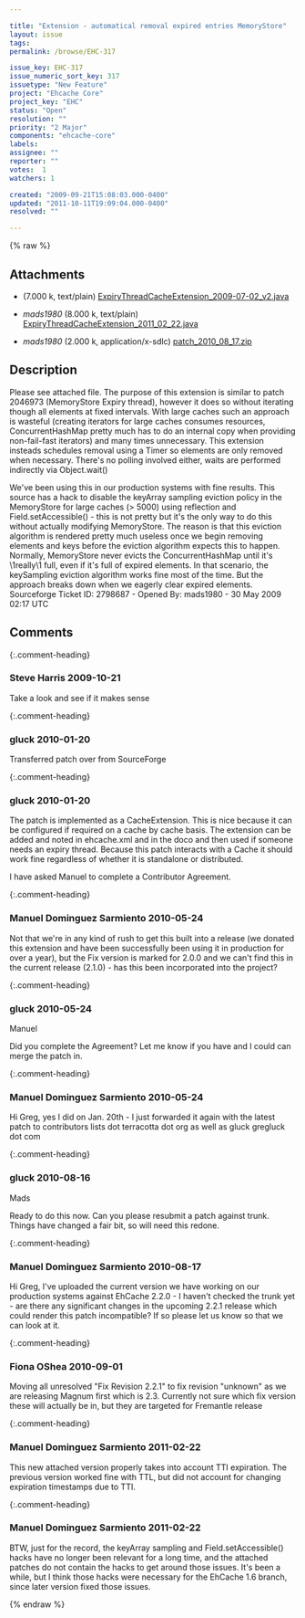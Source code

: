```yaml
---

title: "Extension - automatical removal expired entries MemoryStore"
layout: issue
tags: 
permalink: /browse/EHC-317

issue_key: EHC-317
issue_numeric_sort_key: 317
issuetype: "New Feature"
project: "Ehcache Core"
project_key: "EHC"
status: "Open"
resolution: ""
priority: "2 Major"
components: "ehcache-core"
labels: 
assignee: ""
reporter: ""
votes:  1
watchers: 1

created: "2009-09-21T15:08:03.000-0400"
updated: "2011-10-11T19:09:04.000-0400"
resolved: ""

---
```




{% raw %}


## Attachments
  
* <em></em> (7.000 k, text/plain) [ExpiryThreadCacheExtension_2009-07-02_v2.java](/attachments/EHC/EHC-317/ExpiryThreadCacheExtension_2009-07-02_v2.java)
  
* <em>mads1980</em> (8.000 k, text/plain) [ExpiryThreadCacheExtension_2011_02_22.java](/attachments/EHC/EHC-317/ExpiryThreadCacheExtension_2011_02_22.java)
  
* <em>mads1980</em> (2.000 k, application/x-sdlc) [patch_2010_08_17.zip](/attachments/EHC/EHC-317/patch_2010_08_17.zip)
  



## Description

<div markdown="1" class="description">

Please see attached file. The purpose of this extension is similar to patch 2046973 (MemoryStore Expiry thread), however it does so without iterating though all elements at fixed intervals. With large caches such an approach is wasteful (creating iterators for large caches consumes resources, ConcurrentHashMap pretty much has to do an internal copy when providing non-fail-fast iterators) and many times unnecessary. This extension insteads schedules removal using a Timer so elements are only removed when necessary. There's no polling involved either, waits are performed indirectly via Object.wait()

We've been using this in our production systems with fine results. This source has a hack to disable the keyArray sampling eviction policy in the MemoryStore for large caches (> 5000) using reflection and Field.setAccessible() - this is not pretty but it's the only way to do this without actually modifying MemoryStore. The reason is that this eviction algorithm is rendered pretty much useless once we begin removing elements and keys before the eviction algorithm expects this to happen. Normally, MemoryStore never evicts the ConcurrentHashMap until it's \1really\1 full, even if it's full of expired elements. In that scenario, the keySampling eviction algorithm works fine most of the time. But the approach breaks down when we eagerly clear expired elements.
Sourceforge Ticket ID: 2798687 - Opened By: mads1980 - 30 May 2009 02:17 UTC

</div>

## Comments


{:.comment-heading}
### **Steve Harris** <span class="date">2009-10-21</span>

<div markdown="1" class="comment">

Take a look and see if it makes sense

</div>


{:.comment-heading}
### **gluck** <span class="date">2010-01-20</span>

<div markdown="1" class="comment">

Transferred patch over from SourceForge

</div>


{:.comment-heading}
### **gluck** <span class="date">2010-01-20</span>

<div markdown="1" class="comment">

The patch is implemented as a CacheExtension. This is nice because it can be configured if required on a cache by cache basis. The extension can be added and noted in ehcache.xml and in the doco and then used if someone needs an expiry thread. Because this patch interacts with a Cache it should work fine regardless of whether it is standalone or distributed.

I have asked Manuel to complete a Contributor Agreement.

</div>


{:.comment-heading}
### **Manuel Dominguez Sarmiento** <span class="date">2010-05-24</span>

<div markdown="1" class="comment">

Not that we're in any kind of rush to get this built into a release (we donated this extension and have been successfully been using it in production for over a year), but the Fix version is marked for 2.0.0 and we can't find this in the current release (2.1.0) - has this been incorporated into the project?

</div>


{:.comment-heading}
### **gluck** <span class="date">2010-05-24</span>

<div markdown="1" class="comment">

Manuel

Did you complete the Agreement? Let me know if you have and I could can merge the patch in.

</div>


{:.comment-heading}
### **Manuel Dominguez Sarmiento** <span class="date">2010-05-24</span>

<div markdown="1" class="comment">

Hi Greg, yes I did on Jan. 20th - I just forwarded it again with the latest patch to contributors <at> lists dot terracotta dot org as well as gluck <at> gregluck dot com

</div>


{:.comment-heading}
### **gluck** <span class="date">2010-08-16</span>

<div markdown="1" class="comment">

Mads

Ready to do this now. Can you please resubmit a patch against trunk. Things have changed a fair bit, so will need this redone.

</div>


{:.comment-heading}
### **Manuel Dominguez Sarmiento** <span class="date">2010-08-17</span>

<div markdown="1" class="comment">

Hi Greg, I've uploaded the current version we have working on our production systems against EhCache 2.2.0 - I haven't checked the trunk yet - are there any significant changes in the upcoming 2.2.1 release which could render this patch incompatible? If so please let us know so that we can look at it.

</div>


{:.comment-heading}
### **Fiona OShea** <span class="date">2010-09-01</span>

<div markdown="1" class="comment">

Moving all unresolved "Fix Revision 2.2.1" to fix revision "unknown" as we are releasing Magnum first which is 2.3. Currently not sure which fix version these will actually be in, but they are targeted for Fremantle release

</div>


{:.comment-heading}
### **Manuel Dominguez Sarmiento** <span class="date">2011-02-22</span>

<div markdown="1" class="comment">

This new attached version properly takes into account TTI expiration. The previous version worked fine with TTL, but did not account for changing expiration timestamps due to TTI.

</div>


{:.comment-heading}
### **Manuel Dominguez Sarmiento** <span class="date">2011-02-22</span>

<div markdown="1" class="comment">

BTW, just for the record, the keyArray sampling and Field.setAccessible() hacks have no longer been relevant for a long time, and the attached patches do not contain the hacks to get around those issues. It's been a while, but I think those hacks were necessary for the EhCache 1.6 branch, since later version fixed those issues.

</div>



{% endraw %}
